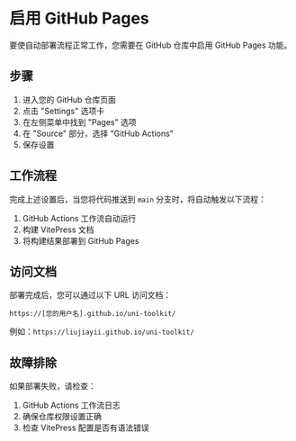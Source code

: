# 启用 GitHub Pages

要使自动部署流程正常工作，您需要在 GitHub 仓库中启用 GitHub Pages 功能。

## 步骤

1. 进入您的 GitHub 仓库页面
2. 点击 "Settings" 选项卡
3. 在左侧菜单中找到 "Pages" 选项
4. 在 "Source" 部分，选择 "GitHub Actions"
5. 保存设置

## 工作流程

完成上述设置后，当您将代码推送到 `main` 分支时，将自动触发以下流程：

1. GitHub Actions 工作流自动运行
2. 构建 VitePress 文档
3. 将构建结果部署到 GitHub Pages

## 访问文档

部署完成后，您可以通过以下 URL 访问文档：

```
https://[您的用户名].github.io/uni-toolkit/
```

例如：`https://liujiayii.github.io/uni-toolkit/`

## 故障排除

如果部署失败，请检查：

1. GitHub Actions 工作流日志
2. 确保仓库权限设置正确
3. 检查 VitePress 配置是否有语法错误

